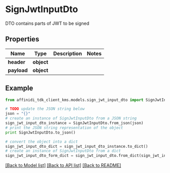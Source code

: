 # SignJwtInputDto

DTO contains parts of JWT to be signed

## Properties

| Name        | Type       | Description | Notes |
| ----------- | ---------- | ----------- | ----- |
| **header**  | **object** |             |
| **payload** | **object** |             |

## Example

```python
from affinidi_tdk_client_kms.models.sign_jwt_input_dto import SignJwtInputDto

# TODO update the JSON string below
json = "{}"
# create an instance of SignJwtInputDto from a JSON string
sign_jwt_input_dto_instance = SignJwtInputDto.from_json(json)
# print the JSON string representation of the object
print SignJwtInputDto.to_json()

# convert the object into a dict
sign_jwt_input_dto_dict = sign_jwt_input_dto_instance.to_dict()
# create an instance of SignJwtInputDto from a dict
sign_jwt_input_dto_form_dict = sign_jwt_input_dto.from_dict(sign_jwt_input_dto_dict)
```

[[Back to Model list]](../README.md#documentation-for-models) [[Back to API list]](../README.md#documentation-for-api-endpoints) [[Back to README]](../README.md)
